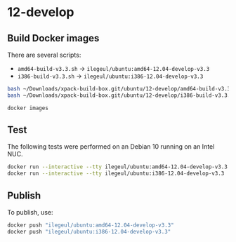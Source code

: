 
# 12-develop

## Build Docker images

There are several scripts:

- `amd64-build-v3.3.sh` -> `ilegeul/ubuntu:amd64-12.04-develop-v3.3`
- `i386-build-v3.3.sh` -> `ilegeul/ubuntu:i386-12.04-develop-v3.3`

```sh
bash ~/Downloads/xpack-build-box.git/ubuntu/12-develop/amd64-build-v3.3.sh
bash ~/Downloads/xpack-build-box.git/ubuntu/12-develop/i386-build-v3.3.sh

docker images
```

## Test

The following tests were performed on an Debian 10
running on an Intel NUC.

```sh
docker run --interactive --tty ilegeul/ubuntu:amd64-12.04-develop-v3.3
docker run --interactive --tty ilegeul/ubuntu:i386-12.04-develop-v3.3
```

## Publish

To publish, use:

```sh
docker push "ilegeul/ubuntu:amd64-12.04-develop-v3.3"
docker push "ilegeul/ubuntu:i386-12.04-develop-v3.3"
```
